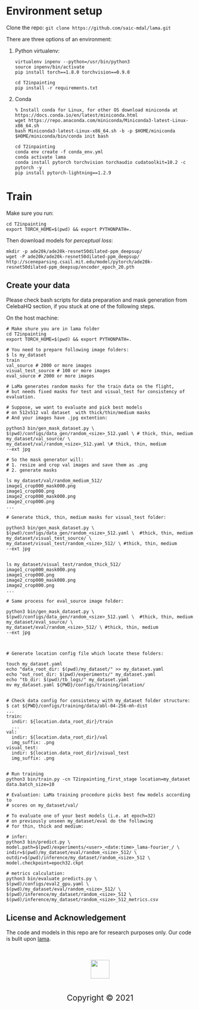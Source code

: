 # Environment setup

Clone the repo:
`git clone https://github.com/saic-mdal/lama.git`

There are three options of an environment:

1. Python virtualenv:

    ```
    virtualenv inpenv --python=/usr/bin/python3
    source inpenv/bin/activate
    pip install torch==1.8.0 torchvision==0.9.0
    
    cd T2inpainting
    pip install -r requirements.txt 
    ```

2. Conda
    
    ```
    % Install conda for Linux, for other OS download miniconda at https://docs.conda.io/en/latest/miniconda.html
    wget https://repo.anaconda.com/miniconda/Miniconda3-latest-Linux-x86_64.sh
    bash Miniconda3-latest-Linux-x86_64.sh -b -p $HOME/miniconda
    $HOME/miniconda/bin/conda init bash

    cd T2inpainting
    conda env create -f conda_env.yml
    conda activate lama
    conda install pytorch torchvision torchaudio cudatoolkit=10.2 -c pytorch -y
    pip install pytorch-lightning==1.2.9
    ```
 



# Train

Make sure you run:

```
cd T2inpainting
export TORCH_HOME=$(pwd) && export PYTHONPATH=.
```

Then download models for _perceptual loss_:

    mkdir -p ade20k/ade20k-resnet50dilated-ppm_deepsup/
    wget -P ade20k/ade20k-resnet50dilated-ppm_deepsup/ http://sceneparsing.csail.mit.edu/model/pytorch/ade20k-resnet50dilated-ppm_deepsup/encoder_epoch_20.pth


## Create your data

Please check bash scripts for data preparation and mask generation from CelebaHQ section,
if you stuck at one of the following steps.


On the host machine:

    # Make shure you are in lama folder
    cd T2inpainting
    export TORCH_HOME=$(pwd) && export PYTHONPATH=.

    # You need to prepare following image folders:
    $ ls my_dataset
    train
    val_source # 2000 or more images
    visual_test_source # 100 or more images
    eval_source # 2000 or more images

    # LaMa generates random masks for the train data on the flight,
    # but needs fixed masks for test and visual_test for consistency of evaluation.

    # Suppose, we want to evaluate and pick best models 
    # on 512x512 val dataset  with thick/thin/medium masks 
    # And your images have .jpg extention:

    python3 bin/gen_mask_dataset.py \
    $(pwd)/configs/data_gen/random_<size>_512.yaml \ # thick, thin, medium
    my_dataset/val_source/ \
    my_dataset/val/random_<size>_512.yaml \# thick, thin, medium
    --ext jpg

    # So the mask generator will: 
    # 1. resize and crop val images and save them as .png
    # 2. generate masks
    
    ls my_dataset/val/random_medium_512/
    image1_crop000_mask000.png
    image1_crop000.png
    image2_crop000_mask000.png
    image2_crop000.png
    ...

    # Generate thick, thin, medium masks for visual_test folder:

    python3 bin/gen_mask_dataset.py \
    $(pwd)/configs/data_gen/random_<size>_512.yaml \  #thick, thin, medium
    my_dataset/visual_test_source/ \
    my_dataset/visual_test/random_<size>_512/ \ #thick, thin, medium
    --ext jpg
    

    ls my_dataset/visual_test/random_thick_512/
    image1_crop000_mask000.png
    image1_crop000.png
    image2_crop000_mask000.png
    image2_crop000.png
    ...

    # Same process for eval_source image folder:
    
    python3 bin/gen_mask_dataset.py \
    $(pwd)/configs/data_gen/random_<size>_512.yaml \  #thick, thin, medium
    my_dataset/eval_source/ \
    my_dataset/eval/random_<size>_512/ \ #thick, thin, medium
    --ext jpg
    


    # Generate location config file which locate these folders:
    
    touch my_dataset.yaml
    echo "data_root_dir: $(pwd)/my_dataset/" >> my_dataset.yaml
    echo "out_root_dir: $(pwd)/experiments/" my_dataset.yaml
    echo "tb_dir: $(pwd)/tb_logs/" my_dataset.yaml
    mv my_dataset.yaml ${PWD}/configs/training/location/


    # Check data config for consistency with my_dataset folder structure:
    $ cat ${PWD}/configs/training/data/abl-04-256-mh-dist
    ...
    train:
      indir: ${location.data_root_dir}/train
      ...
    val:
      indir: ${location.data_root_dir}/val
      img_suffix: .png
    visual_test:
      indir: ${location.data_root_dir}/visual_test
      img_suffix: .png


    # Run training
    python3 bin/train.py -cn T2inpainting_first_stage location=my_dataset data.batch_size=10

    # Evaluation: LaMa training procedure picks best few models according to 
    # scores on my_dataset/val/ 

    # To evaluate one of your best models (i.e. at epoch=32) 
    # on previously unseen my_dataset/eval do the following 
    # for thin, thick and medium:

    # infer:
    python3 bin/predict.py \
    model.path=$(pwd)/experiments/<user>_<date:time>_lama-fourier_/ \
    indir=$(pwd)/my_dataset/eval/random_<size>_512/ \
    outdir=$(pwd)/inference/my_dataset/random_<size>_512 \
    model.checkpoint=epoch32.ckpt

    # metrics calculation:
    python3 bin/evaluate_predicts.py \
    $(pwd)/configs/eval2_gpu.yaml \
    $(pwd)/my_dataset/eval/random_<size>_512/ \
    $(pwd)/inference/my_dataset/random_<size>_512 \
    $(pwd)/inference/my_dataset/random_<size>_512_metrics.csv

  
## License and Acknowledgement
The code and models in this repo are for research purposes only. Our code is bulit upon [lama](https://github.com/advimman/lama).


<div style="text-align:center" align="center">
<br>
<br>
  <img loading="lazy"  height="50px" src="https://raw.githubusercontent.com/saic-mdal/lama-project/main/docs/img/samsung_ai.png" />
</div>
<br>
<p style="font-weight:normal; font-size: 16pt;text-align:center"align="center"  >Copyright © 2021</p>
<br>

